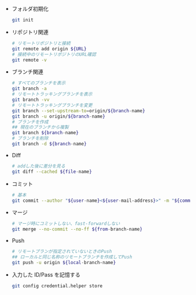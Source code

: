 
- フォルダ初期化
    ```bash
    git init
    ```
- リポジトリ関連
    ```bash
    # リモートリポジトリと接続
    git remote add origin ${URL}
    # 接続中のリモートリポジトリのURL確認
    git remote -v
    ``` 
- ブランチ関連
    ```bash
    # すべてのブランチを表示
    git branch -a
    # リモートトラッキングブランチを表示
    git branch -vv
    # リモートトラッキングブランチを変更
    git branch --set-upstream-to=origin/${branch-name}
    git branch -u origin/${branch-name}
    # ブランチを作成
    ## 現在のブランチから複製
    git branch ${branch-name}
    # ブランチを削除
    git branch -d ${branch-name}
    ```
- Diff
    ```bash
    # addした後に差分を見る
    git diff --cached ${file-name}
    ```
- コミット
    ```bash
    # 基本
    git commit --author "${user-name}<${user-mail-address}>" -m "${comment}"
    ```
- マージ
    ```bash
    # マージ時にコミットしない、fast-forwardしない
    git merge --no-commit --no-ff ${from-branch-name}
    ```
- Push
    ```bash
    # リモートブランが指定されていないときのPush
    ## ローカルと同じ名称のリモートブランチを作成してPush
    git push -u origin ${local-branch-name}
    ```

- 入力した ID/Pass を記憶する
    ```bash
    git config credential.helper store
    ```